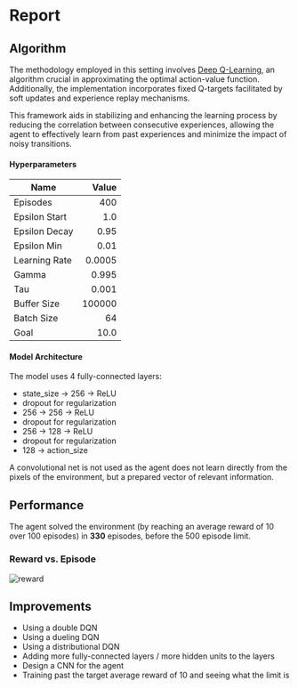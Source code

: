 
# Report

## Algorithm


The methodology employed in this setting involves [Deep Q-Learning](https://storage.googleapis.com/deepmind-media/dqn/DQNNaturePaper.pdf), an algorithm crucial in approximating the optimal action-value function. Additionally, the implementation incorporates fixed Q-targets facilitated by soft updates and experience replay mechanisms. 

This framework aids in stabilizing and enhancing the learning process by reducing the correlation between consecutive experiences, allowing the agent to effectively learn from past experiences and minimize the impact of noisy transitions.

#### Hyperparameters

|Name|Value|
|---|---:|
|Episodes|400|
|Epsilon Start|1.0|
|Epsilon Decay|0.95|
|Epsilon Min|0.01|
|Learning Rate|0.0005|
|Gamma|0.995|
|Tau|0.001|
|Buffer Size|100000|
|Batch Size|64|
|Goal|10.0|

#### Model Architecture

The model uses 4 fully-connected layers:
- state_size -> 256 -> ReLU
- dropout for regularization
- 256 -> 256 -> ReLU
- dropout for regularization
- 256 -> 128 -> ReLU
- dropout for regularization
- 128 -> action_size

A convolutional net is not used as the agent does not learn directly from the pixels of the environment, but a prepared vector of relevant information.

## Performance
The agent solved the environment (by reaching an average reward of 10 over 100 episodes) in **330** episodes, before the 500 episode limit.

### Reward vs. Episode

![reward](https://user-images.githubusercontent.com/39870221/85939819-6aae0600-b8e6-11ea-9748-cbffbd4b62aa.png)


## Improvements

- Using a double DQN
- Using a dueling DQN
- Using a distributional DQN
- Adding more fully-connected layers / more hidden units to the layers
- Design a CNN for the agent
- Training past the target average reward of 10 and seeing what the limit is
